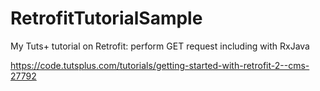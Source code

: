 # RetrofitTutorialSample
My Tuts+ tutorial on Retrofit: perform GET request including with RxJava

https://code.tutsplus.com/tutorials/getting-started-with-retrofit-2--cms-27792
